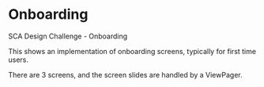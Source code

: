 # Onboarding
SCA Design Challenge - Onboarding

This shows an implementation of onboarding screens, typically for first time users.

There are 3 screens, and the screen slides are handled by a ViewPager.
